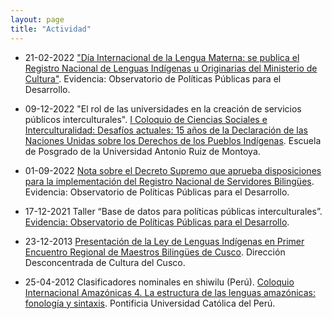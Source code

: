 ```yaml
---
layout: page
title: "Actividad"
---
```


* 21-02-2022    ["Día Internacional de la Lengua Materna: se publica el Registro Nacional de Lenguas Indígenas u Originarias del Ministerio de Cultura"](https://evidencia-pe.com/blog/2024/02/dia-internacional-de-la-lengua-materna-se-publica-el-registro-nacional-de-lenguas-indigenas-u-originarias-del-ministerio-de-cultura/). Evidencia: Observatorio de Políticas Públicas para el Desarrollo.
* 09-12-2022    "El rol de las universidades en la creación de servicios públicos interculturales". [I Coloquio de Ciencias Sociales e Interculturalidad: Desafíos actuales: 15 años de la Declaración de las Naciones Unidas sobre los Derechos de los Pueblos Indígenas](https://www.facebook.com/Posgrado.UARM/photos/a.820694941309202/6051841288194515). Escuela de Posgrado de la Universidad Antonio Ruiz de Montoya. 
* 01-09-2022    [Nota sobre el Decreto Supremo que aprueba disposiciones para la implementación del Registro Nacional de Servidores Bilingües](https://evidencia-pe.com/blog/2022/09/nota-ds/). Evidencia: Observatorio de Políticas Públicas para el Desarrollo.

* 17-12-2021    Taller “Base de datos para políticas públicas interculturales”. [Evidencia: Observatorio de Políticas Públicas para el Desarrollo](https://evidencia-pe.com).
* 23-12-2013    [Presentación de la Ley de Lenguas Indígenas en Primer Encuentro Regional de Maestros Bilingües de Cusco](https://andina.pe/agencia/noticia-presentan-ley-lenguas-indigenas-encuentro-maestros-biling%C3%BCes-cusco-487846.aspx). Dirección Desconcentrada de Cultura del Cusco.
* 25-04-2012    Clasificadores nominales en shiwilu (Perú). [Coloquio Internacional Amazónicas 4. La estructura de las lenguas amazónicas: fonología y sintaxis](/Amazonicas4_Harold_Farfan_Reto.pdf). Pontificia Universidad Católica del Perú.

